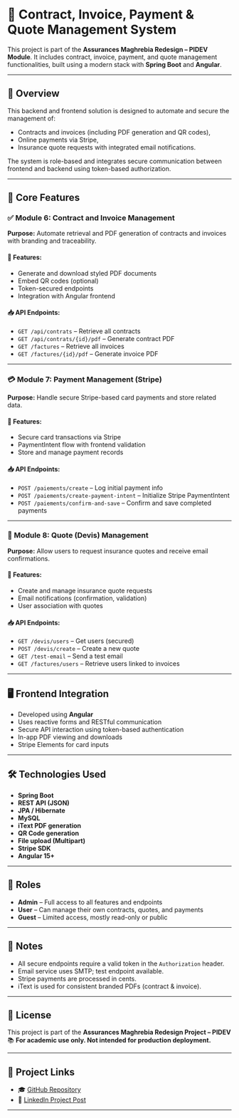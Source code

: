 # 📄 Contract, Invoice, Payment & Quote Management System

This project is part of the **Assurances Maghrebia Redesign – PIDEV Module**. It includes contract, invoice, payment, and quote management functionalities, built using a modern stack with **Spring Boot** and **Angular**.

---

## 🚀 Overview

This backend and frontend solution is designed to automate and secure the management of:
- Contracts and invoices (including PDF generation and QR codes),
- Online payments via Stripe,
- Insurance quote requests with integrated email notifications.

The system is role-based and integrates secure communication between frontend and backend using token-based authorization.

---

## 🧩 Core Features

### ✅ Module 6: Contract and Invoice Management

**Purpose:** Automate retrieval and PDF generation of contracts and invoices with branding and traceability.

#### 📌 Features:
- Generate and download styled PDF documents
- Embed QR codes (optional)
- Token-secured endpoints
- Integration with Angular frontend

#### 📥 API Endpoints:
- `GET /api/contrats` – Retrieve all contracts
- `GET /api/contrats/{id}/pdf` – Generate contract PDF
- `GET /factures` – Retrieve all invoices
- `GET /factures/{id}/pdf` – Generate invoice PDF

---

### 💳 Module 7: Payment Management (Stripe)

**Purpose:** Handle secure Stripe-based card payments and store related data.

#### 📌 Features:
- Secure card transactions via Stripe
- PaymentIntent flow with frontend validation
- Store and manage payment records

#### 📥 API Endpoints:
- `POST /paiements/create` – Log initial payment info
- `POST /paiements/create-payment-intent` – Initialize Stripe PaymentIntent
- `POST /paiements/confirm-and-save` – Confirm and save completed payments

---

### 🧾 Module 8: Quote (Devis) Management

**Purpose:** Allow users to request insurance quotes and receive email confirmations.

#### 📌 Features:
- Create and manage insurance quote requests
- Email notifications (confirmation, validation)
- User association with quotes

#### 📥 API Endpoints:
- `GET /devis/users` – Get users (secured)
- `POST /devis/create` – Create a new quote
- `GET /test-email` – Send a test email
- `GET /factures/users` – Retrieve users linked to invoices

---

## 🖥️ Frontend Integration

- Developed using **Angular**
- Uses reactive forms and RESTful communication
- Secure API interaction using token-based authentication
- In-app PDF viewing and downloads
- Stripe Elements for card inputs

---

## 🛠️ Technologies Used

- **Spring Boot**
- **REST API (JSON)**
- **JPA / Hibernate**
- **MySQL**
- **iText PDF generation**
- **QR Code generation**
- **File upload (Multipart)**
- **Stripe SDK**
- **Angular 15+**

---

## 👥 Roles

- **Admin** – Full access to all features and endpoints
- **User** – Can manage their own contracts, quotes, and payments
- **Guest** – Limited access, mostly read-only or public

---

## 📝 Notes

- All secure endpoints require a valid token in the `Authorization` header.
- Email service uses SMTP; test endpoint available.
- Stripe payments are processed in cents.
- iText is used for consistent branded PDFs (contract & invoice).

---

## 📜 License

This project is part of the **Assurances Maghrebia Redesign Project – PIDEV**  
📚 **For academic use only. Not intended for production deployment.**

---

## 🔗 Project Links

- 🎓 [GitHub Repository](#)  
- 📢 [LinkedIn Project Post](#)

---

